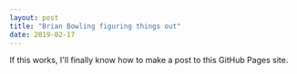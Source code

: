 ```yaml
---
layout: post
title: "Brian Bowling figuring things out"
date: 2019-02-17
---
```


If this works, I'll finally know how to make a post to this GitHub Pages site.
